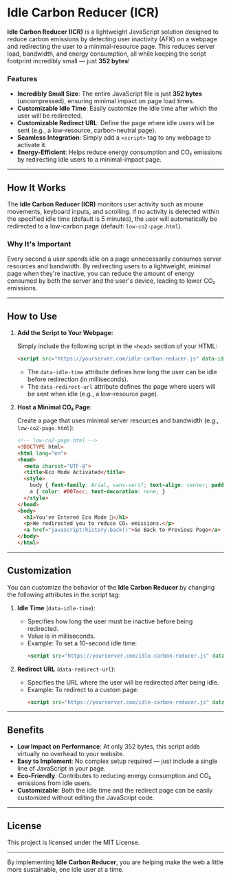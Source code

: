 # Idle Carbon Reducer (ICR)

**Idle Carbon Reducer (ICR)** is a lightweight JavaScript solution designed to reduce carbon emissions by detecting user inactivity (AFK) on a webpage and redirecting the user to a minimal-resource page. This reduces server load, bandwidth, and energy consumption, all while keeping the script footprint incredibly small — just **352 bytes**!

### Features
- **Incredibly Small Size**: The entire JavaScript file is just **352 bytes** (uncompressed), ensuring minimal impact on page load times.
- **Customizable Idle Time**: Easily customize the idle time after which the user will be redirected.
- **Customizable Redirect URL**: Define the page where idle users will be sent (e.g., a low-resource, carbon-neutral page).
- **Seamless Integration**: Simply add a `<script>` tag to any webpage to activate it.
- **Energy-Efficient**: Helps reduce energy consumption and CO₂ emissions by redirecting idle users to a minimal-impact page.

---

## How It Works

The **Idle Carbon Reducer (ICR)** monitors user activity such as mouse movements, keyboard inputs, and scrolling. If no activity is detected within the specified idle time (default is 5 minutes), the user will automatically be redirected to a low-carbon page (default: `low-co2-page.html`).

### Why It's Important

Every second a user spends idle on a page unnecessarily consumes server resources and bandwidth. By redirecting users to a lightweight, minimal page when they're inactive, you can reduce the amount of energy consumed by both the server and the user's device, leading to lower CO₂ emissions.

---

## How to Use

1. **Add the Script to Your Webpage:**

   Simply include the following script in the `<head>` section of your HTML:

   ```html
   <script src="https://yourserver.com/idle-carbon-reducer.js" data-idle-time="10000" data-redirect-url="low-co2-page.html"></script>
   ```

   - The `data-idle-time` attribute defines how long the user can be idle before redirection (in milliseconds).
   - The `data-redirect-url` attribute defines the page where users will be sent when idle (e.g., a low-resource page).

2. **Host a Minimal CO₂ Page**:

   Create a page that uses minimal server resources and bandwidth (e.g., `low-co2-page.html`):

   ```html
   <!-- low-co2-page.html -->
   <!DOCTYPE html>
   <html lang="en">
   <head>
     <meta charset="UTF-8">
     <title>Eco Mode Activated</title>
     <style>
       body { font-family: Arial, sans-serif; text-align: center; padding-top: 20%; background-color: #f0f0f0; color: #333; }
       a { color: #007acc; text-decoration: none; }
     </style>
   </head>
   <body>
     <h1>You've Entered Eco Mode 🌿</h1>
     <p>We redirected you to reduce CO₂ emissions.</p>
     <a href="javascript:history.back()">Go Back to Previous Page</a>
   </body>
   </html>
   ```

---

## Customization

You can customize the behavior of the **Idle Carbon Reducer** by changing the following attributes in the script tag:

1. **Idle Time** (`data-idle-time`):
   - Specifies how long the user must be inactive before being redirected.
   - Value is in milliseconds.
   - Example: To set a 10-second idle time:
     ```html
     <script src="https://yourserver.com/idle-carbon-reducer.js" data-idle-time="10000"></script>
     ```

2. **Redirect URL** (`data-redirect-url`):
   - Specifies the URL where the user will be redirected after being idle.
   - Example: To redirect to a custom page:
     ```html
     <script src="https://yourserver.com/idle-carbon-reducer.js" data-redirect-url="custom-idle-page.html"></script>
     ```

---

## Benefits

- **Low Impact on Performance**: At only 352 bytes, this script adds virtually no overhead to your website.
- **Easy to Implement**: No complex setup required — just include a single line of JavaScript in your page.
- **Eco-Friendly**: Contributes to reducing energy consumption and CO₂ emissions from idle users.
- **Customizable**: Both the idle time and the redirect page can be easily customized without editing the JavaScript code.

---

## License

This project is licensed under the MIT License.

---

By implementing **Idle Carbon Reducer**, you are helping make the web a little more sustainable, one idle user at a time.
